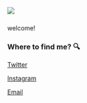 ![](https://cdn.discordapp.com/attachments/938415506522783790/940373519785680916/hello-there-baby-yoda.gif)


###
welcome!

<!-- - 💬 Ask me about **Back-End** -->



### Where to find me? :mag:

<a href="https://twitter.com/ana_codes2"></a> [Twitter](https://twitter.com/ana_codes2)

<a href="https://www.instagram.com/anaagu4ilar_/"></a> [Instagram](https://www.instagram.com/anaagu4ilar_/)

<a href="mailto:ana.codes2@gmail.com"></a> [Email](mailto:ana.codes2@gmail.com)






